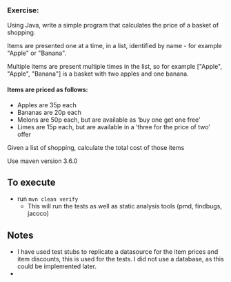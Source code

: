 ### Exercise:

Using Java, write a simple program that calculates the price of a basket of shopping. 

Items are presented one at a time, in a list, identified by name - for example "Apple" or "Banana".

Multiple items are present multiple times in the list, so for example ["Apple", "Apple", "Banana"] is a basket with two apples and one banana.

#### Items are priced as follows:

- Apples are 35p each
- Bananas are 20p each
- Melons are 50p each, but are available as ‘buy one get one free’
- Limes are 15p each, but are available in a ‘three for the price of two’ offer

Given a list of shopping, calculate the total cost of those items


Use maven version 3.6.0

## To execute

- run ```mvn clean verify```
    - This will run the tests as well as static analysis tools (pmd, findbugs, jacoco)
    
## Notes

- I have used test stubs to replicate a datasource for the item prices and item discounts, this is used for the tests. I did not use a database, as this could be implemented later.
-